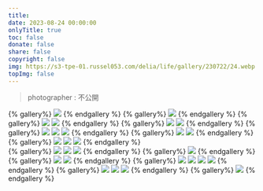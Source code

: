 ```yaml
---
title: 
date: 2023-08-24 00:00:00
onlyTitle: true
toc: false
donate: false
share: false
copyright: false
img: https://s3-tpe-01.russel053.com/delia/life/gallery/230722/24.webp
topImg: false
---
```


> photographer : 不公開

{% gallery%}
![](https://s3-tpe-01.russel053.com/delia/life/gallery/230722/21.webp)
{% endgallery %}
{% gallery%}
![](https://s3-tpe-01.russel053.com/delia/life/gallery/230722/22.webp)
{% endgallery %}
{% gallery%}
![](https://s3-tpe-01.russel053.com/delia/life/gallery/230722/23.webp)
![](https://s3-tpe-01.russel053.com/delia/life/gallery/230722/24.webp)
{% endgallery %}
{% gallery%}
![](https://s3-tpe-01.russel053.com/delia/life/gallery/230722/25.webp)
![](https://s3-tpe-01.russel053.com/delia/life/gallery/230722/26.webp)
{% endgallery %}
{% gallery%}
![](https://s3-tpe-01.russel053.com/delia/life/gallery/230722/27.webp)
![](https://s3-tpe-01.russel053.com/delia/life/gallery/230722/28.webp)
![](https://s3-tpe-01.russel053.com/delia/life/gallery/230722/29.webp)
{% endgallery %}
{% gallery%}
![](https://s3-tpe-01.russel053.com/delia/life/gallery/230722/03.webp)
![](https://s3-tpe-01.russel053.com/delia/life/gallery/230722/04.webp)
{% endgallery %}
{% gallery%}
![](https://s3-tpe-01.russel053.com/delia/life/gallery/230722/05.webp)
![](https://s3-tpe-01.russel053.com/delia/life/gallery/230722/06.webp)
![](https://s3-tpe-01.russel053.com/delia/life/gallery/230722/08.webp)
{% endgallery %}    
{% gallery%}
![](https://s3-tpe-01.russel053.com/delia/life/gallery/230722/09.webp)
![](https://s3-tpe-01.russel053.com/delia/life/gallery/230722/10.webp)
![](https://s3-tpe-01.russel053.com/delia/life/gallery/230722/11.webp)
{% endgallery %}
{% gallery%}
![](https://s3-tpe-01.russel053.com/delia/life/gallery/230722/41.webp)
{% endgallery %}
{% gallery%}
![](https://s3-tpe-01.russel053.com/delia/life/gallery/230722/01.webp)
![](https://s3-tpe-01.russel053.com/delia/life/gallery/230722/07.webp)
{% endgallery %}
{% gallery%}
![](https://s3-tpe-01.russel053.com/delia/life/gallery/230722/59.webp)
![](https://s3-tpe-01.russel053.com/delia/life/gallery/230722/17.webp)
![](https://s3-tpe-01.russel053.com/delia/life/gallery/230722/18.webp)
![](https://s3-tpe-01.russel053.com/delia/life/gallery/230722/16.webp)
{% endgallery %}
{% gallery%}
![](https://s3-tpe-01.russel053.com/delia/life/gallery/230722/13.webp)
![](https://s3-tpe-01.russel053.com/delia/life/gallery/230722/14.webp)
![](https://s3-tpe-01.russel053.com/delia/life/gallery/230722/15.webp)
{% endgallery %}
{% gallery%}
![](https://s3-tpe-01.russel053.com/delia/life/gallery/230722/02.webp)
{% endgallery %}